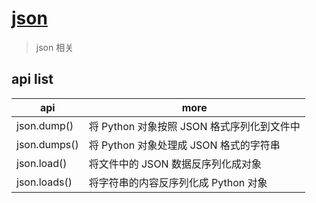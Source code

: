 # [json](https://docs.python.org/zh-cn/3/library/json.html)

> json 相关

## api list

| api          | more                                       |
| ------------ | ------------------------------------------ |
| json.dump()  | 将 Python 对象按照 JSON 格式序列化到文件中 |
| json.dumps() | 将 Python 对象处理成 JSON 格式的字符串     |
| json.load()  | 将文件中的 JSON 数据反序列化成对象         |
| json.loads() | 将字符串的内容反序列化成 Python 对象       |
